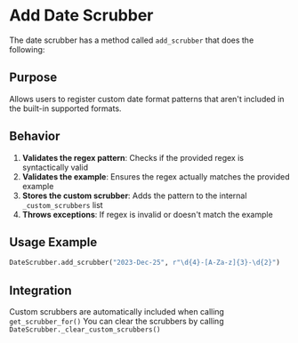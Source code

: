 # Add Date Scrubber

The date scrubber has a method called `add_scrubber` that does the following:

## Purpose
Allows users to register custom date format patterns that aren't included in the built-in supported formats.


## Behavior
1. **Validates the regex pattern**: Checks if the provided regex is syntactically valid
2. **Validates the example**: Ensures the regex actually matches the provided example
3. **Stores the custom scrubber**: Adds the pattern to the internal `_custom_scrubbers` list
4. **Throws exceptions**: If regex is invalid or doesn't match the example

## Usage Example
```python
DateScrubber.add_scrubber("2023-Dec-25", r"\d{4}-[A-Za-z]{3}-\d{2}")
```

## Integration
Custom scrubbers are automatically included when calling `get_scrubber_for()`
You can clear the scrubbers by calling `DateScrubber._clear_custom_scrubbers()`





